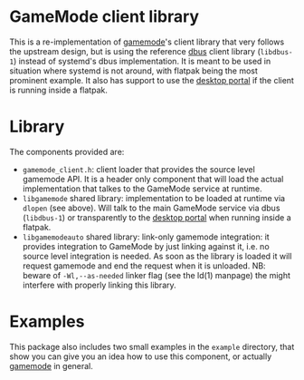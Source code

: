 GameMode client library
=======================

This is a re-implementation of [gamemode][gamemode]'s client library
that very follows the upstream design, but is using the reference
[dbus][dbus] client library (`libdbus-1`) instead of systemd's dbus
implementation. It is meant to be used in situation where systemd
is not around, with flatpak being the most prominent example. It
also has support to use the [desktop portal][portal] if the client
is running inside a flatpak.


Library
=======

The components provided are:

  - `gamemode_client.h`: client loader that provides the source
     level gamemode API. It is a header only component that will load
	 the actual implementation that talkes to the GameMode service at
	 runtime.
  - `libgamemode` shared library: implementation to be loaded at
     runtime via `dlopen` (see above). Will talk to the main GameMode
	 service via dbus (`libdbus-1`) or transparently
	 to the [desktop portal][portal] when running inside a flatpak.
  - `libgamemodeauto` shared library: link-only gamemode integration:
	 it provides integration to GameMode by just linking against it,
	 i.e. no source level integration is needed. As soon as the
	 library is loaded it will request gamemode and end the request
	 when it is unloaded. NB: beware of `-Wl,--as-needed` linker
	 flag (see the ld(1) manpage) the might interfere with properly
	 linking this library.


Examples
========

This package also includes two small examples in the `example`
directory, that show you can give you an idea how to use this
component, or actually [gamemode][gamemode] in general.



[gamemode]: https://github.com/FeralInteractive/gamemode
[dbus]: https://dbus.freedesktop.org/doc/api/html/
[flatpak]: https://flatpak.org/
[portal]: https://github.com/gicmo/xdg-desktop-portal
